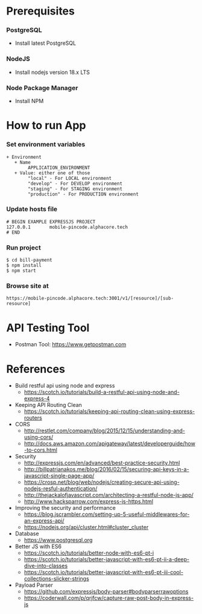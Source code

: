 # Prerequisites
### PostgreSQL
- Install latest PostgreSQL
### NodeJS
- Install nodejs version 18.x LTS
### Node Package Manager
- Install NPM

# How to run App
### Set environment variables
    + Environment
       + Name
            APPLICATION_ENVIRONMENT
       + Value: either one of those
            "local" - For LOCAL environment
            "develop" - For DEVELOP environment
            "staging" - For STAGING environment
            "production" - For PRODUCTION environment
### Update hosts file

    # BEGIN EXAMPLE EXPRESSJS PROJECT
    127.0.0.1       mobile-pincode.alphacore.tech
    # END

### Run project

    $ cd bill-payment
    $ npm install
    $ npm start

### Browse site at

    https://mobile-pincode.alphacore.tech:3001/v1/[resource]/[sub-resource]

# API Testing Tool
- Postman Tool: https://www.getpostman.com

# References
- Build restful api using node and express
  + https://scotch.io/tutorials/build-a-restful-api-using-node-and-express-4
- Keeping API Routing Clean
  + https://scotch.io/tutorials/keeping-api-routing-clean-using-express-routers
- CORS
  + http://restlet.com/company/blog/2015/12/15/understanding-and-using-cors/
  + http://docs.aws.amazon.com/apigateway/latest/developerguide/how-to-cors.html
- Security
  + http://expressjs.com/en/advanced/best-practice-security.html
  + http://billpatrianakos.me/blog/2016/02/15/securing-api-keys-in-a-javascript-single-page-app/
  + https://crosp.net/blog/web/nodejs/creating-secure-api-using-nodejs-resful-authentication/
  + http://thejackalofjavascript.com/architecting-a-restful-node-js-app/
  + http://www.hacksparrow.com/express-js-https.html
- Improving the security and performance
  + https://blog.jscrambler.com/setting-up-5-useful-middlewares-for-an-express-api/
  + https://nodejs.org/api/cluster.html#cluster_cluster
- Database
  + https://www.postgresql.org
- Better JS with ES6
  + https://scotch.io/tutorials/better-node-with-es6-pt-i
  + https://scotch.io/tutorials/better-javascript-with-es6-pt-ii-a-deep-dive-into-classes
  + https://scotch.io/tutorials/better-javascript-with-es6-pt-iii-cool-collections-slicker-strings
- Payload Parser
  + https://github.com/expressjs/body-parser#bodyparserrawoptions
  + https://coderwall.com/p/qrjfcw/capture-raw-post-body-in-express-js
